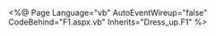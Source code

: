 <%@ Page Language="vb" AutoEventWireup="false" CodeBehind="F1.aspx.vb" Inherits="Dress_up.F1" %>

<!DOCTYPE html>

<html xmlns="http://www.w3.org/1999/xhtml">
<head runat="server">
    <title></title>
    <style>
        .grid-container{
            display:inline-table;
            right:120px;
            
            
        }
        div.relative {
            text-align :start;
            padding:25px;
            right:15px;

        }

        div.absolute {
            text-align:center;
             position: relative;
             top: 80px;
             right:auto;
            
             width: 600px;
             height: 500px;
             border: 3px solid #73AD21;

        }

    </style>
</head>
<body>
    <form id="form1" runat="server">
        <div class="grid-container">
            <div class="absolute">
            <button > <a href="javascript:alert('Hello Karan!');">hi</a></button>

            </div>
            <div>
                <button><a href="mailto:karanaingle2000@gmail.com">send mail</a></button>
            </div>
            <div class="relative">
                <button><a href="tel:+919022895592">call karan</a></button>
            </div>
            <div>
                <p>the <abbr title="world health orgnition">WHO</abbr>is found in 1948 in usa.</p>
            </div>

        </div>
    </form>
</body>
</html>
